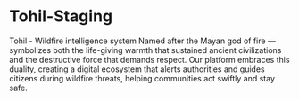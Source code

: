 # Tohil-Staging
Tohil - Wildfire intelligence system 
Named after the Mayan god of fire — symbolizes both the life-giving warmth that sustained ancient civilizations and the destructive force that demands respect. Our platform embraces this duality, creating a digital ecosystem that alerts authorities and guides citizens during wildfire threats, helping communities act swiftly and stay safe.